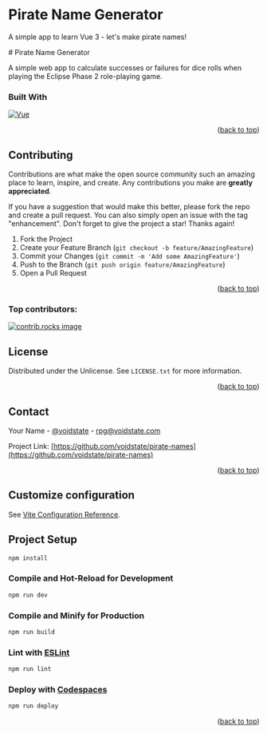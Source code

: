 # Pirate Name Generator

A simple app to learn Vue 3 - let's make pirate names!

<div id="readme-top"></a>
# Pirate Name Generator

A simple web app to calculate successes or failures for dice rolls when playing the Eclipse Phase 2 role-playing game.

### Built With

[![Vue][Vue.js]][Vue-url]

<p style="text-align:right">(<a href="#readme-top">back to top</a>)</p>

<!-- CONTRIBUTING -->
## Contributing

Contributions are what make the open source community such an amazing place to learn, inspire, and create. Any contributions you make are **greatly appreciated**.

If you have a suggestion that would make this better, please fork the repo and create a pull request. You can also simply open an issue with the tag "enhancement".
Don't forget to give the project a star! Thanks again!

1. Fork the Project
2. Create your Feature Branch (`git checkout -b feature/AmazingFeature`)
3. Commit your Changes (`git commit -m 'Add some AmazingFeature'`)
4. Push to the Branch (`git push origin feature/AmazingFeature`)
5. Open a Pull Request

<p style="text-align:right">(<a href="#readme-top">back to top</a>)</p>

### Top contributors:

<a href="https://github.com/voidstate/pirate-names/graphs/contributors">
  <img src="https://contrib.rocks/image?repo=voidstate/pirate-names" alt="contrib.rocks image" />
</a>

<!-- LICENSE -->
## License

Distributed under the Unlicense. See `LICENSE.txt` for more information.

<p style="text-align:right">(<a href="#readme-top">back to top</a>)</p>

<!-- CONTACT -->
## Contact

Your Name - [@voidstate](https://twitter.com/voidstate) - rpg@voidstate.com

Project Link: [https://github.com/voidstate/pirate-names](https://github.com/voidstate/pirate-names)

<p style="text-align:right">(<a href="#readme-top">back to top</a>)</p>

## Customize configuration

See [Vite Configuration Reference](https://vite.dev/config/).

## Project Setup

```sh
npm install
```

### Compile and Hot-Reload for Development

```sh
npm run dev
```

### Compile and Minify for Production

```sh
npm run build
```

### Lint with [ESLint](https://eslint.org/)

```sh
npm run lint
```

### Deploy with [Codespaces](https://github.com/voidstate/pirate-names)

```sh
npm run deploy
```

<p style="text-align:right">(<a href="#readme-top">back to top</a>)</p>

<!-- MARKDOWN LINKS & IMAGES -->
<!-- https://www.markdownguide.org/basic-syntax/#reference-style-links -->
<!-- https://www.markdownguide.org/basic-syntax/#reference-style-links -->
[Vue.js]: https://img.shields.io/badge/Vue.js-35495E?style=for-the-badge&logo=vuedotjs&logoColor=4FC08D
[Vue-url]: https://vuejs.org/
